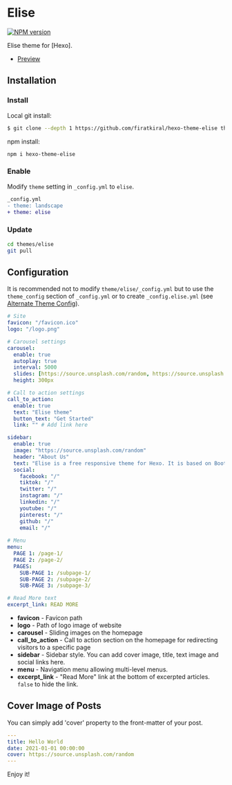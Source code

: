 # Elise

[![NPM version](https://badge.fury.io/js/hexo-theme-landscape.svg)](https://www.npmjs.com/package/hexo-theme-elise)

Elise theme for [Hexo].

- [Preview](https://hexojs.github.io/hexo-theme-landscape/)

## Installation

### Install

Local git install:

``` bash
$ git clone --depth 1 https://github.com/firatkiral/hexo-theme-elise themes/elise
```

npm install:

```
npm i hexo-theme-elise
```

### Enable

Modify `theme` setting in `_config.yml` to `elise`.

``` diff
_config.yml
- theme: landscape
+ theme: elise
```

### Update

``` bash
cd themes/elise
git pull
```

## Configuration

It is recommended not to modify `theme/elise/_config.yml` but to use the `theme_config` section of `_config.yml` or to create `_config.elise.yml` (see [Alternate Theme Config](https://hexo.io/docs/configuration#Alternate-Theme-Config)).

``` yml
# Site
favicon: "/favicon.ico"
logo: "/logo.png"

# Carousel settings
carousel:
  enable: true
  autoplay: true
  interval: 5000
  slides: [https://source.unsplash.com/random, https://source.unsplash.com/random, https://source.unsplash.com/random, https://source.unsplash.com/random]
  height: 300px

# Call to action settings
call_to_action:
  enable: true
  text: "Elise theme"
  button_text: "Get Started"
  link: "" # Add link here

sidebar:
  enable: true
  image: "https://source.unsplash.com/random"
  header: "About Us"
  text: "Elise is a free responsive theme for Hexo. It is based on Bootstrap 5 and it is built to be easy to use and beautiful to look at."
  social:
    facebook: "/"
    tiktok: "/"
    twitter: "/"
    instagram: "/"
    linkedin: "/"
    youtube: "/"
    pinterest: "/"
    github: "/"
    email: "/"
  
# Menu
menu:
  PAGE 1: /page-1/
  PAGE 2: /page-2/
  PAGES: 
    SUB-PAGE 1: /subpage-1/
    SUB-PAGE 2: /subpage-2/
    SUB-PAGE 3: /subpage-3/

# Read More text
excerpt_link: READ MORE
```

- **favicon** - Favicon path
- **logo** - Path of logo image of website
- **carousel** - Sliding images on the homepage
- **call_to_action** - Call to action section on the homepage for redirecting visitors to a specific page
- **sidebar** - Sidebar style. You can add cover image, title, text image and social links here.
- **menu** - Navigation menu allowing multi-level menus.
- **excerpt_link** - "Read More" link at the bottom of excerpted articles. `false` to hide the link.

## Cover Image of Posts

You can simply add 'cover' property to the front-matter of your post.

``` yml
---
title: Hello World
date: 2021-01-01 00:00:00
cover: https://source.unsplash.com/random
---
```

Enjoy it!